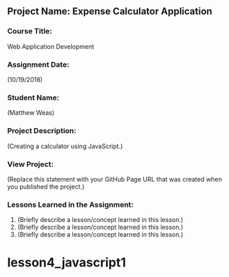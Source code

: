 ## Project Name:  Expense Calculator Application

### Course Title:
Web Application Development

### Assignment Date:  
(10/19/2018)

### Student Name:  
(Matthew Weas)

### Project Description:
(Creating a calculator using JavaScript.)

### View Project:
(Replace this statement with your GitHub Page URL that was created when you 
 published the project.)

### Lessons Learned in the Assignment:
1. (Briefly describe a lesson/concept learned in this lesson.)
2. (Briefly describe a lesson/concept learned in this lesson.)
3. (Briefly describe a lesson/concept learned in this lesson.)



# lesson4_javascript1
